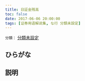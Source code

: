 ```yaml
---
title: 日証金残高
toc: false
date: 2017-06-06 20:00:00
tags: [证券用语解说集, な行 分類未設定]
---
```


`分類：` [分類未設定](/tags/分類未設定/)

## ひらがな



## 説明

